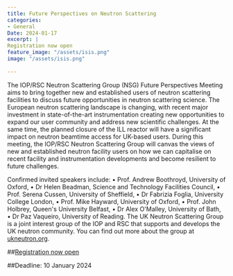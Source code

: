 ```yaml
---
title: Future Perspectives on Neutron Scattering
categories:
- General
Date: 2024-01-17
excerpt: |
Registration now open
feature_image: "/assets/isis.png"
image: "/assets/isis.png"
 
---
```


The IOP/RSC Neutron Scattering Group (NSG) Future Perspectives Meeting aims to bring together new and established users of neutron scattering facilities to discuss future opportunities in neutron scattering science.
The European neutron scattering landscape is changing, with recent major investment in state-of-the-art instrumentation creating new opportunities to expand our user community and address new scientific challenges. At the same time, the planned closure of the ILL reactor will have a significant impact on neutron beamtime access for UK-based users. 
During this meeting, the IOP/RSC Neutron Scattering Group will canvas the views of new and established neutron facility users on how we can capitalise on recent facility and instrumentation developments and become resilient to future challenges.

Confirmed invited speakers include:
•	Prof. Andrew Boothroyd, University of Oxford,
•	Dr Helen Beadman, Science and Technology Facilities Council,
•	Prof. Serena Cussen, University of Sheffield,
•	Dr Fabrizia Foglia, University College London,
•	Prof. Mike Hayward, University of Oxford,
•	Prof. John Holbrey, Queen's University Belfast,
•	Dr Alex O'Malley, University of Bath,
•	Dr Paz Vaqueiro, University of Reading.
The UK Neutron Scattering Group is a joint interest group of the IOP and RSC that supports and develops the UK neutron community. You can find out more about the group at [ukneutron.org](https://ukneutron.org).

##[Registration now open](https://iop.eventsair.com/fpns2024/)

##Deadline: 10 January 2024



